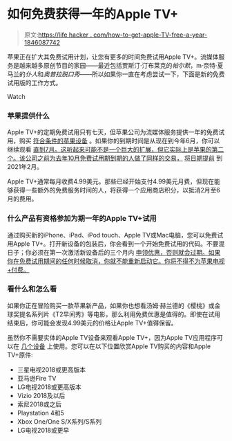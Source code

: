 # 如何免费获得一年的Apple TV+

> 原文:[https://life hacker . com/how-to-get-apple-TV-free-a-year-1846087742](https://lifehacker.com/how-to-get-apple-tv-free-for-a-year-1846087742)

苹果正在扩大其免费试用计划，让您有更多的时间免费试用Apple TV+。流媒体服务是越来越多原创节目的家园——最近包括贾斯汀·汀布莱克的*帕尔默*，m·奈特·夏马兰的*仆人*和*奥普拉脱口秀*——所以如果你一直在考虑尝试一下，下面是新的免费试用版的工作方式。

Watch

### 苹果提供什么

Apple TV+的定期免费试用只有七天，但苹果公司为流媒体服务提供一年的免费试用，购买 [符合条件的苹果设备](https://www.apple.com/promo/) 。如果你的到期时间是从现在到今年6月，你可以继续观看 [直到7月。这听起来可能不是一个巨大的扩展，但它实际上是苹果的第二个。该公司之前为去年10月免费试用期到期的人做了同样的交易，](https://9to5mac.com/2021/01/15/apple-again-extends-apple-tv-free-trials-subscribers-now-get-free-access-until-july-2021/) [将日期提前](https://9to5mac.com/2020/10/08/apple-to-extend-apple-tv-free-year-trials-through-february-2021/) 到2021年2月。

Apple TV+通常每月收费4.99美元。那些已经开始支付4.99美元月费，但现在能够获得一些额外的免费服务时间的人，将获得一个应用商店积分，以抵消2月至6月的费用。

### 什么产品有资格参加为期一年的Apple TV+试用

通过购买新的iPhone、iPad、iPod touch、Apple TV或Mac电脑，您可以免费试用Apple TV+。打开新设备的包装后，你会看到一个开始免费试用的代码。不要混日子；你必须在第一次激活新设备后的三个月内 [申领优惠，否则就会过期。如果你在免费试用期间的任何时候取消，你就不能重新启动它。你将不得不为苹果电视+付费。](https://www.apple.com/promo/pdf/EN_US_ATV+_Promo_TandCs.pdf)

### 看什么和怎么看

如果你正在冒险购买一款苹果新产品，如果你也想看汤姆·赫兰德的《樱桃》或金球奖提名系列片《T2早间秀》等电影，那么利用免费优惠是值得的。即使在试用结束后，你可能会发现4.99美元的价格让Apple TV+值得保留。

虽然你不需要实体的Apple TV设备来观看Apple TV+，因为Apple TV应用程序可以在 [几个设备](https://www.apple.com/apple-tv-app/devices/) 上使用。您可以在以下位置欣赏Apple TV购买的内容和Apple TV+原件:

*   三星电视2018或更高版本
*   亚马逊Fire TV
*   LG电视2018或更高版本
*   Vizio 2018及以后
*   索尼2018或之后
*   Playstation 4和5
*   Xbox One/One S/X系列/S系列
*   LG电视2018或更早